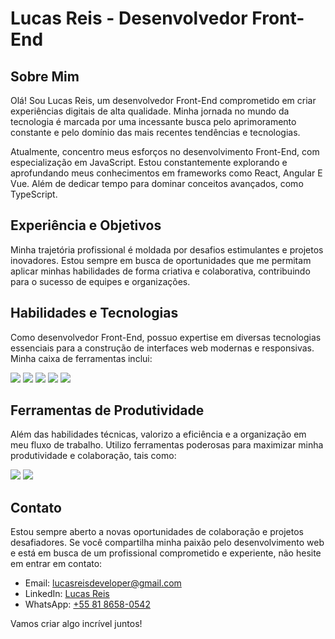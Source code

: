 
# Lucas Reis - Desenvolvedor Front-End

## Sobre Mim

Olá! Sou Lucas Reis, um desenvolvedor Front-End comprometido em criar experiências digitais de alta qualidade. Minha jornada no mundo da tecnologia é marcada por uma incessante busca pelo aprimoramento constante e pelo domínio das mais recentes tendências e tecnologias.

Atualmente, concentro meus esforços no desenvolvimento Front-End, com especialização em JavaScript. Estou constantemente explorando e aprofundando meus conhecimentos em frameworks como React, Angular E Vue. Além de dedicar tempo para dominar conceitos avançados, como TypeScript.

## Experiência e Objetivos

Minha trajetória profissional é moldada por desafios estimulantes e projetos inovadores. Estou sempre em busca de oportunidades que me permitam aplicar minhas habilidades de forma criativa e colaborativa, contribuindo para o sucesso de equipes e organizações.

## Habilidades e Tecnologias

Como desenvolvedor Front-End, possuo expertise em diversas tecnologias essenciais para a construção de interfaces web modernas e responsivas. Minha caixa de ferramentas inclui:

<img src="https://img.shields.io/badge/JavaScript-000000?style=for-the-badge&logo=About.&logoColor=white" target="_blank"></a>
<img src="https://img.shields.io/badge/HTML5-000000?style=for-the-badge&logo=About.&logoColor=white" target="_blank"></a>
<img src="https://img.shields.io/badge/CSS3-000000?style=for-the-badge&logo=About.&logoColor=white" target="_blank"></a>
<img src="https://img.shields.io/badge/SASS-000000?style=for-the-badge&logo=About.&logoColor=white" target="_blank"></a>
<img src="https://img.shields.io/badge/Tailwind CSS-000000?style=for-the-badge&logo=About.&logoColor=white" target="_blank"></a>

## Ferramentas de Produtividade

Além das habilidades técnicas, valorizo a eficiência e a organização em meu fluxo de trabalho. Utilizo ferramentas poderosas para maximizar minha produtividade e colaboração, tais como:

<img src="https://img.shields.io/badge/Notion-000000?style=for-the-badge&logo=About.&logoColor=white" target="_blank"></a>
<img src="https://img.shields.io/badge/Figma-000000?style=for-the-badge&logo=About.&logoColor=white" target="_blank"></a>

## Contato

Estou sempre aberto a novas oportunidades de colaboração e projetos desafiadores. Se você compartilha minha paixão pelo desenvolvimento web e está em busca de um profissional comprometido e experiente, não hesite em entrar em contato:

- Email: lucasreisdeveloper@gmail.com
- LinkedIn: [Lucas Reis](https://www.linkedin.com/in/lucasreisv/) 
- WhatsApp: [+55 81 8658-0542](https://wa.me/558186580542)

Vamos criar algo incrível juntos!



